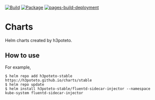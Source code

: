 [![Build](https://github.com/h3poteto/charts/actions/workflows/build.yml/badge.svg)](https://github.com/h3poteto/charts/actions/workflows/build.yml)
[![Package](https://github.com/h3poteto/charts/actions/workflows/package.yml/badge.svg)](https://github.com/h3poteto/charts/actions/workflows/package.yml)
[![pages-build-deployment](https://github.com/h3poteto/charts/actions/workflows/pages/pages-build-deployment/badge.svg)](https://github.com/h3poteto/charts/actions/workflows/pages/pages-build-deployment)

# Charts

Helm charts created by h3poteto.

## How to use
For example,

```
$ helm repo add h3poteto-stable https://h3poteto.github.io/charts/stable
$ helm repo update
$ helm install h3poteto-stable/fluentd-sidecar-injector --namespace kube-system fluentd-sidecar-injector
```
